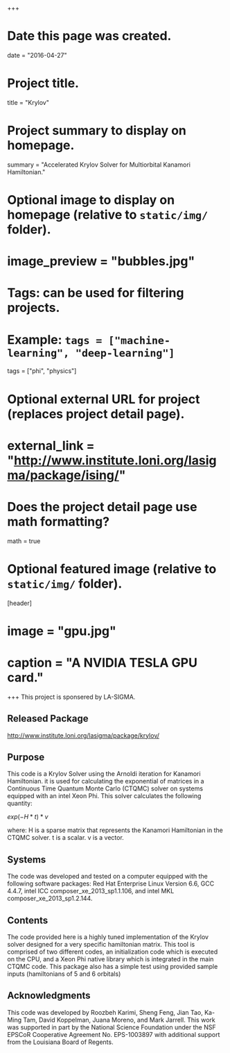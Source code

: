 +++
# Date this page was created.
date = "2016-04-27"

# Project title.
title = "Krylov"

# Project summary to display on homepage.
summary = "Accelerated Krylov Solver for Multiorbital Kanamori Hamiltonian."

# Optional image to display on homepage (relative to `static/img/` folder).
# image_preview = "bubbles.jpg"

# Tags: can be used for filtering projects.
# Example: `tags = ["machine-learning", "deep-learning"]`
tags = ["phi", "physics"]

# Optional external URL for project (replaces project detail page).
# external_link = "http://www.institute.loni.org/lasigma/package/ising/"

# Does the project detail page use math formatting?
math = true

# Optional featured image (relative to `static/img/` folder).
[header]
# image = "gpu.jpg"
# caption = "A NVIDIA TESLA GPU card."

+++
This project is sponsered by LA-SIGMA.

## Released Package 
http://www.institute.loni.org/lasigma/package/krylov/

## Purpose
This code is a Krylov Solver using the Arnoldi iteration for Kanamori Hamiltonian. it is used for calculating the exponential of matrices in a Continuous Time Quantum Monte Carlo (CTQMC) solver on systems equipped with an intel Xeon Phi. This solver calculates the following quantity:

$exp(-H*t)*v$

where:
H is a sparse matrix that represents the Kanamori Hamiltonian in the CTQMC solver. t is a scalar. v is a vector.

## Systems
The code was developed and tested on a computer equipped with the following software packages: Red Hat Enterprise Linux Version 6.6, GCC 4.4.7, intel ICC composer_xe_2013_sp1.1.106, and intel MKL composer_xe_2013_sp1.2.144.

## Contents
The code provided here is a highly tuned implementation of the Krylov solver designed for a very specific hamiltonian matrix. This tool is comprised of two different codes, an initialization code which is executed on the CPU, and a Xeon Phi native library which is integrated in the main CTQMC code. This package also has a simple test using provided sample inputs (hamiltonians of 5 and 6 orbitals)

## Acknowledgments
This code was developed by Roozbeh Karimi, Sheng Feng, Jian Tao, Ka-Ming Tam, David Koppelman, Juana Moreno, and Mark Jarrell. This work was supported in part by the National Science Foundation under the NSF EPSCoR Cooperative Agreement No. EPS-1003897 with additional support from the Louisiana Board of Regents.



